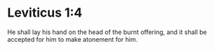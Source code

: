 # Leviticus 1:4

He shall lay his hand on the head of the burnt offering, and it shall be accepted for him to make atonement for him.

